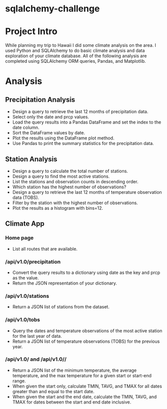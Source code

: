 # sqlalchemy-challenge
# Project Intro

While planning my trip to Hawaii I did some climate analysis on the area. I used Python and SQLAlchemy to do basic climate analysis and data exploration of your climate database. All of the following analysis are completed using SQLAlchemy ORM queries, Pandas, and Matplotlib.

# Analysis

## Precipitation Analysis 

- Design a query to retrieve the last 12 months of precipitation data.
- Select only the date and prcp values.
- Load the query results into a Pandas DataFrame and set the index to the date column.
- Sort the DataFrame values by date.
- Plot the results using the DataFrame plot method.
- Use Pandas to print the summary statistics for the precipitation data.

## Station Analysis 

- Design a query to calculate the total number of stations.
- Design a query to find the most active stations.
- List the stations and observation counts in descending order.
- Which station has the highest number of observations?
- Design a query to retrieve the last 12 months of temperature observation data (TOBS).
- Filter by the station with the highest number of observations.
- Plot the results as a histogram with bins=12.

## Climate App

### Home page 
- List all routes that are available.

### /api/v1.0/precipitation
- Convert the query results to a dictionary using date as the key and prcp as the value.
- Return the JSON representation of your dictionary.

### /api/v1.0/stations
- Return a JSON list of stations from the dataset.

### /api/v1.0/tobs
- Query the dates and temperature observations of the most active station for the last year of data.
- Return a JSON list of temperature observations (TOBS) for the previous year.

### /api/v1.0/<start> and /api/v1.0/<start>/<end>
- Return a JSON list of the minimum temperature, the average temperature, and the max temperature for a given start or start-end range.
- When given the start only, calculate TMIN, TAVG, and TMAX for all dates greater than and equal to the start date.
- When given the start and the end date, calculate the TMIN, TAVG, and TMAX for dates between the start and end date inclusive.